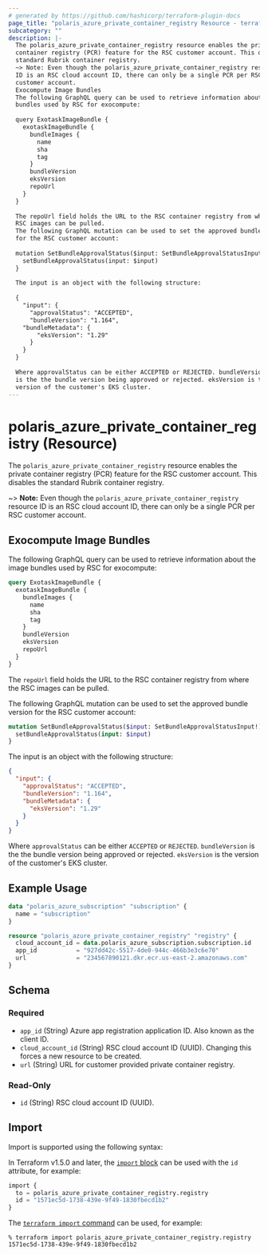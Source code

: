 ```yaml
---
# generated by https://github.com/hashicorp/terraform-plugin-docs
page_title: "polaris_azure_private_container_registry Resource - terraform-provider-polaris"
subcategory: ""
description: |-
  The polaris_azure_private_container_registry resource enables the private
  container registry (PCR) feature for the RSC customer account. This disables the
  standard Rubrik container registry.
  ~> Note: Even though the polaris_azure_private_container_registry resource
  ID is an RSC cloud account ID, there can only be a single PCR per RSC
  customer account.
  Exocompute Image Bundles
  The following GraphQL query can be used to retrieve information about the image
  bundles used by RSC for exocompute:
  
  query ExotaskImageBundle {
    exotaskImageBundle {
      bundleImages {
        name
        sha
        tag
      }
      bundleVersion
      eksVersion
      repoUrl
    }
  }
  
  The repoUrl field holds the URL to the RSC container registry from where the
  RSC images can be pulled.
  The following GraphQL mutation can be used to set the approved bundle version
  for the RSC customer account:
  
  mutation SetBundleApprovalStatus($input: SetBundleApprovalStatusInput!) {
    setBundleApprovalStatus(input: $input)
  }
  
  The input is an object with the following structure:
  
  {
    "input": {
      "approvalStatus": "ACCEPTED",
      "bundleVersion": "1.164",
  	"bundleMetadata": {
        "eksVersion": "1.29"
      }
    }
  }
  
  Where approvalStatus can be either ACCEPTED or REJECTED. bundleVersion
  is the the bundle version being approved or rejected. eksVersion is the
  version of the customer's EKS cluster.
---
```


# polaris_azure_private_container_registry (Resource)

The `polaris_azure_private_container_registry` resource enables the private
container registry (PCR) feature for the RSC customer account. This disables the
standard Rubrik container registry.

~> **Note:** Even though the `polaris_azure_private_container_registry` resource
   ID is an RSC cloud account ID, there can only be a single PCR per RSC
   customer account.

## Exocompute Image Bundles
The following GraphQL query can be used to retrieve information about the image
bundles used by RSC for exocompute:
```graphql
query ExotaskImageBundle {
  exotaskImageBundle {
    bundleImages {
      name
      sha
      tag
    }
    bundleVersion
    eksVersion
    repoUrl
  }
}
```
The `repoUrl` field holds the URL to the RSC container registry from where the
RSC images can be pulled.

The following GraphQL mutation can be used to set the approved bundle version
for the RSC customer account:
```graphql
mutation SetBundleApprovalStatus($input: SetBundleApprovalStatusInput!) {
  setBundleApprovalStatus(input: $input)
}
```
The input is an object with the following structure:
```json
{
  "input": {
    "approvalStatus": "ACCEPTED",
    "bundleVersion": "1.164",
	"bundleMetadata": {
      "eksVersion": "1.29"
    }
  }
}
```
Where `approvalStatus` can be either `ACCEPTED` or `REJECTED`. `bundleVersion`
is the the bundle version being approved or rejected. `eksVersion` is the
version of the customer's EKS cluster.

## Example Usage

```terraform
data "polaris_azure_subscription" "subscription" {
  name = "subscription"
}

resource "polaris_azure_private_container_registry" "registry" {
  cloud_account_id = data.polaris_azure_subscription.subscription.id
  app_id           = "927dd42c-5517-4de0-944c-466b3e3c6e70"
  url              = "234567890121.dkr.ecr.us-east-2.amazonaws.com"
}
```

<!-- schema generated by tfplugindocs -->
## Schema

### Required

- `app_id` (String) Azure app registration application ID. Also known as the client ID.
- `cloud_account_id` (String) RSC cloud account ID (UUID). Changing this forces a new resource to be created.
- `url` (String) URL for customer provided private container registry.

### Read-Only

- `id` (String) RSC cloud account ID (UUID).

## Import

Import is supported using the following syntax:

In Terraform v1.5.0 and later, the [`import` block](https://developer.hashicorp.com/terraform/language/import) can be used with the `id` attribute, for example:

```terraform
import {
  to = polaris_azure_private_container_registry.registry
  id = "1571ec5d-1738-439e-9f49-1830fbecd1b2"
}
```

The [`terraform import` command](https://developer.hashicorp.com/terraform/cli/commands/import) can be used, for example:

```shell
% terraform import polaris_azure_private_container_registry.registry 1571ec5d-1738-439e-9f49-1830fbecd1b2
```
